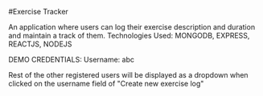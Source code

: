 #Exercise Tracker

An application where users can log their exercise description and duration and maintain a track of them.
Technologies Used: MONGODB, EXPRESS, REACTJS, NODEJS

DEMO CREDENTIALS:
Username: abc

Rest of the other registered users will be displayed as a dropdown when clicked on the username field of "Create new exercise log"
